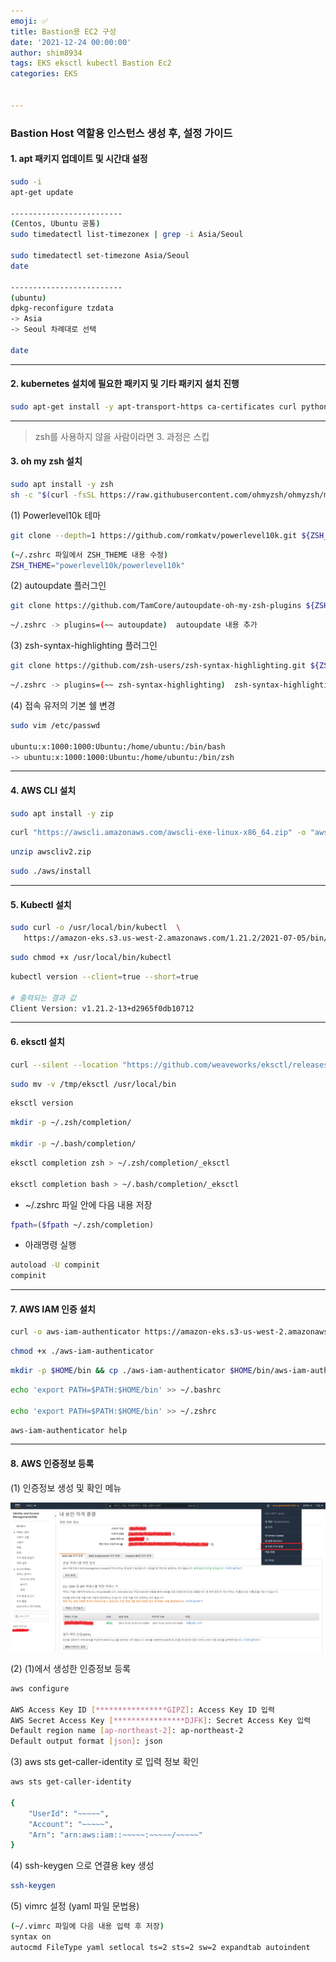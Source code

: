 ```yaml
---
emoji: ✅
title: Bastion용 EC2 구성
date: '2021-12-24 00:00:00'
author: shim8934
tags: EKS eksctl kubectl Bastion Ec2
categories: EKS


---
```


### Bastion Host 역할용 인스턴스 생성 후, 설정 가이드

#### 1. apt 패키지 업데이트 및 시간대 설정

```bash
sudo -i
apt-get update

-------------------------
(Centos, Ubuntu 공통)
sudo timedatectl list-timezonex | grep -i Asia/Seoul

sudo timedatectl set-timezone Asia/Seoul
date

-------------------------
(ubuntu)
dpkg-reconfigure tzdata
-> Asia
-> Seoul 차례대로 선택

date
```

---

#### 2. kubernetes 설치에 필요한 패키지 및 기타 패키지 설치 진행

```bash
sudo apt-get install -y apt-transport-https ca-certificates curl python3-pip
```

---

> zsh를 사용하지 않을 사람이라면  3. 과정은 스킵

#### 3. oh my zsh 설치

```bash
sudo apt install -y zsh
sh -c "$(curl -fsSL https://raw.githubusercontent.com/ohmyzsh/ohmyzsh/master/tools/install.sh)"
```

(1) Powerlevel10k 테마

```bash
git clone --depth=1 https://github.com/romkatv/powerlevel10k.git ${ZSH_CUSTOM:-$HOME/.oh-my-zsh/custom}/themes/powerlevel10k
```

```bash
(~/.zshrc 파일에서 ZSH_THEME 내용 수정)
ZSH_THEME="powerlevel10k/powerlevel10k"
```



(2) autoupdate 플러그인

```bash
git clone https://github.com/TamCore/autoupdate-oh-my-zsh-plugins ${ZSH_CUSTOM:-~/.oh-my-zsh/custom}/plugins/autoupdate
```

```bash
~/.zshrc -> plugins=(~~ autoupdate)  autoupdate 내용 추가
```



(3) zsh-syntax-highlighting 플러그인

```bash
git clone https://github.com/zsh-users/zsh-syntax-highlighting.git ${ZSH_CUSTOM:-~/.oh-my-zsh/custom}/plugins/zsh-syntax-highlighting
```

```bash
~/.zshrc -> plugins=(~~ zsh-syntax-highlighting)  zsh-syntax-highlighting 내용 추가
```



(4) 접속 유저의 기본 쉘 변경

```bash
sudo vim /etc/passwd

ubuntu:x:1000:1000:Ubuntu:/home/ubuntu:/bin/bash
-> ubuntu:x:1000:1000:Ubuntu:/home/ubuntu:/bin/zsh
```

---

#### 4. AWS CLI 설치

```bash
sudo apt install -y zip
```

```bash
curl "https://awscli.amazonaws.com/awscli-exe-linux-x86_64.zip" -o "awscliv2.zip"
```

```bash
unzip awscliv2.zip
```

```bash
sudo ./aws/install
```

---

#### 5. Kubectl 설치

```bash
sudo curl -o /usr/local/bin/kubectl  \
   https://amazon-eks.s3.us-west-2.amazonaws.com/1.21.2/2021-07-05/bin/linux/amd64/kubectl
```

```bash
sudo chmod +x /usr/local/bin/kubectl
```

```bash
kubectl version --client=true --short=true

# 출력되는 결과 값
Client Version: v1.21.2-13+d2965f0db10712
```

---

#### 6. eksctl 설치

```bash
curl --silent --location "https://github.com/weaveworks/eksctl/releases/latest/download/eksctl_$(uname -s)_amd64.tar.gz" | tar xz -C /tmp
```

```bash
sudo mv -v /tmp/eksctl /usr/local/bin
```

```bash
eksctl version
```

```bash
mkdir -p ~/.zsh/completion/

mkdir -p ~/.bash/completion/
```

```bash
eksctl completion zsh > ~/.zsh/completion/_eksctl

eksctl completion bash > ~/.bash/completion/_eksctl
```

* ~/.zshrc 파일 안에 다음 내용 저장

```bash
fpath=($fpath ~/.zsh/completion)
```

* 아래명령 실행

```bash
autoload -U compinit
compinit
```

---

#### 7. AWS IAM 인증 설치

```bash
curl -o aws-iam-authenticator https://amazon-eks.s3-us-west-2.amazonaws.com/1.21.2/2021-07-05/bin/linux/amd64/aws-iam-authenticator
```

```bash
chmod +x ./aws-iam-authenticator
```

```bash
mkdir -p $HOME/bin && cp ./aws-iam-authenticator $HOME/bin/aws-iam-authenticator && export PATH=$PATH:$HOME/bin
```

```bash
echo 'export PATH=$PATH:$HOME/bin' >> ~/.bashrc

echo 'export PATH=$PATH:$HOME/bin' >> ~/.zshrc
```

```bash
aws-iam-authenticator help
```

---

#### 8. AWS 인증정보 등록

(1) 인증정보 생성 및 확인 메뉴

![IAM01](./IAM01.png)



(2) (1)에서 생성한 인증정보 등록

```bash
aws configure

AWS Access Key ID [****************GIPZ]: Access Key ID 입력
AWS Secret Access Key [****************DJFK]: Secret Access Key 입력
Default region name [ap-northeast-2]: ap-northeast-2
Default output format [json]: json
```



(3) aws sts get-caller-identity 로 입력 정보 확인

```bash
aws sts get-caller-identity

{
    "UserId": "~~~~~",
    "Account": "~~~~~",
    "Arn": "arn:aws:iam::~~~~~:~~~~~/~~~~~"
}
```



(4) ssh-keygen 으로 연결용 key 생성

```bash
ssh-keygen
```



(5) vimrc 설정 (yaml 파일 문법용)

```bash
(~/.vimrc 파일에 다음 내용 입력 후 저장)
syntax on
autocmd FileType yaml setlocal ts=2 sts=2 sw=2 expandtab autoindent
```

```toc
```


